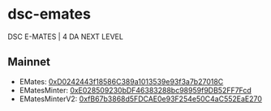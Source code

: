 # dsc-emates
DSC E-MATES | 4 DA NEXT LEVEL

## Mainnet
- EMates: [0xD0242443f18586C389a1013539e93f3a7b27018C](https://etherscan.io/token/0xD0242443f18586C389a1013539e93f3a7b27018C)
- EMatesMinter: [0xE028509230bDF46383288bc98959f9DB52FF7Fcd](https://etherscan.io/address/0xE028509230bDF46383288bc98959f9DB52FF7Fcd)
- EMatesMinterV2: [0xfB67b3868d5FDCAE0e93F254e50C4aC552EaE270](https://etherscan.io/address/0xfB67b3868d5FDCAE0e93F254e50C4aC552EaE270)


